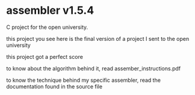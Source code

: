 # assembler v1.5.4
C project for the open university. 

this project you see here is the final version of a project I sent to the open university

this project got a perfect score

to know about the algorithm behind it, read assember_instructions.pdf

to know the technique behind my specific assembler, read the documentation found in the source file
